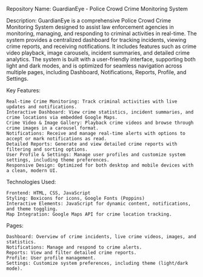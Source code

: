 Repository Name: GuardianEye - Police Crowd Crime Monitoring System

Description:
GuardianEye is a comprehensive Police Crowd Crime Monitoring System designed to assist law enforcement agencies in monitoring, managing, and responding to criminal activities in real-time. The system provides a centralized dashboard for tracking incidents, viewing crime reports, and receiving notifications. It includes features such as crime video playback, image carousels, incident summaries, and detailed crime analytics. The system is built with a user-friendly interface, supporting both light and dark modes, and is optimized for seamless navigation across multiple pages, including Dashboard, Notifications, Reports, Profile, and Settings.

Key Features:

    Real-time Crime Monitoring: Track criminal activities with live updates and notifications.
    Interactive Dashboard: View crime statistics, incident summaries, and crime locations via embedded Google Maps.
    Crime Video & Image Gallery: Playback crime videos and browse through crime images in a carousel format.
    Notifications: Receive and manage real-time alerts with options to accept or mark notifications as read.
    Detailed Reports: Generate and view detailed crime reports with filtering and sorting options.
    User Profile & Settings: Manage user profiles and customize system settings, including theme preferences.
    Responsive Design: Optimized for both desktop and mobile devices with a clean, modern UI.

Technologies Used:

    Frontend: HTML, CSS, JavaScript
    Styling: Boxicons for icons, Google Fonts (Poppins)
    Interactive Elements: JavaScript for dynamic content, notifications, and theme toggling.
    Map Integration: Google Maps API for crime location tracking.

Pages:

    Dashboard: Overview of crime incidents, live crime videos, images, and statistics.
    Notifications: Manage and respond to crime alerts.
    Reports: View and filter detailed crime reports.
    Profile: User profile management.
    Settings: Customize system preferences, including theme (light/dark mode).

